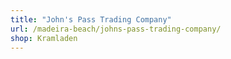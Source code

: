```yaml
---
title: "John's Pass Trading Company"
url: /madeira-beach/johns-pass-trading-company/
shop: Kramladen
---
```

